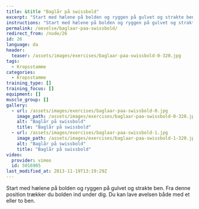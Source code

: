 ```yaml
---
title: &title "Baglår på swissbold"
excerpt: "Start med hælene på bolden og ryggen på gulvet og strakte ben. Fra denne position trækker du bolden ind under dig. Du kan lave øvelsen både med et eller to ben."
instructions: "Start med hælene på bolden og ryggen på gulvet og strakte ben. Fra denne position trækker du bolden ind under dig. Du kan lave øvelsen både med et eller to ben."
permalink: /oevelse/baglaar-paa-swissbold/
redirect_from: /node/26
id: 26
language: da
header:
  teaser: /assets/images/exercises/baglaar-paa-swissbold-0-320.jpg
tags:
  - Kropsstamme
categories:
  - Kropsstamme
training_type: []
training_focus: []
equipment: []
muscle_group: []
gallery:
  - url: /assets/images/exercises/baglaar-paa-swissbold-0.jpg
    image_path: /assets/images/exercises/baglaar-paa-swissbold-0-320.jpg
    alt: "Baglår på swissbold"
    title: "Baglår på swissbold"
  - url: /assets/images/exercises/baglaar-paa-swissbold-1.jpg
    image_path: /assets/images/exercises/baglaar-paa-swissbold-1-320.jpg
    alt: "Baglår på swissbold"
    title: "Baglår på swissbold"
video:
  provider: vimeo
  id: 5016905
last_modified_at: 2013-11-19T13:19:29Z
---
```


Start med hælene på bolden og ryggen på gulvet og strakte ben. Fra denne position trækker du bolden ind under dig. Du kan lave øvelsen både med et eller to ben.
